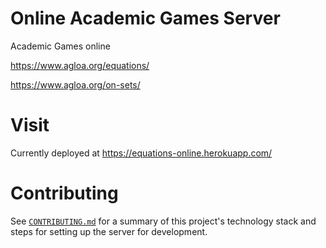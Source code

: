 Online Academic Games Server
============================

Academic Games online

https://www.agloa.org/equations/

https://www.agloa.org/on-sets/

# Visit
Currently deployed at https://equations-online.herokuapp.com/

# Contributing
See [`CONTRIBUTING.md`](https://github.com/tonyb7/equations/blob/master/CONTRIBUTING.md) for a summary of this project's technology stack and steps for setting up the server for development.
